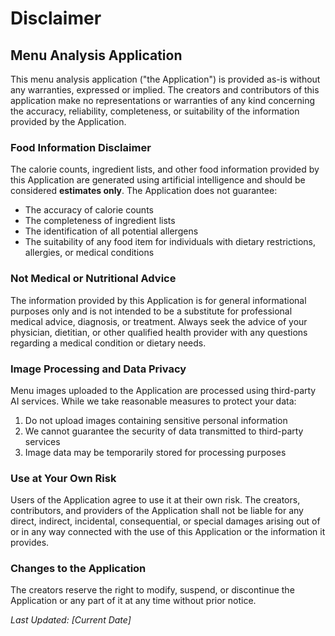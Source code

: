 # Disclaimer

## Menu Analysis Application

This menu analysis application ("the Application") is provided as-is without any warranties, expressed or implied. The creators and contributors of this application make no representations or warranties of any kind concerning the accuracy, reliability, completeness, or suitability of the information provided by the Application.

### Food Information Disclaimer

The calorie counts, ingredient lists, and other food information provided by this Application are generated using artificial intelligence and should be considered **estimates only**. The Application does not guarantee:

- The accuracy of calorie counts
- The completeness of ingredient lists
- The identification of all potential allergens
- The suitability of any food item for individuals with dietary restrictions, allergies, or medical conditions

### Not Medical or Nutritional Advice

The information provided by this Application is for general informational purposes only and is not intended to be a substitute for professional medical advice, diagnosis, or treatment. Always seek the advice of your physician, dietitian, or other qualified health provider with any questions regarding a medical condition or dietary needs.

### Image Processing and Data Privacy

Menu images uploaded to the Application are processed using third-party AI services. While we take reasonable measures to protect your data:

1. Do not upload images containing sensitive personal information
2. We cannot guarantee the security of data transmitted to third-party services
3. Image data may be temporarily stored for processing purposes

### Use at Your Own Risk

Users of the Application agree to use it at their own risk. The creators, contributors, and providers of the Application shall not be liable for any direct, indirect, incidental, consequential, or special damages arising out of or in any way connected with the use of this Application or the information it provides.

### Changes to the Application

The creators reserve the right to modify, suspend, or discontinue the Application or any part of it at any time without prior notice.

*Last Updated: [Current Date]* 